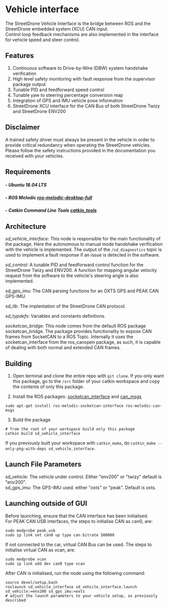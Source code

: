Vehicle interface
======

The StreetDrone Vehicle Interface is the bridge between ROS and the StreetDrone embedded system (XCU) CAN input.  
Control loop feedback mechanisms are also implemented in the interface for vehicle speed and steer control. 

Features
------
1. Continuous software to Drive-by-Wire (DBW) system handshake verification
2. High level safety monitoring with fault response from the supervisor package output
3. Tunable PID and feedforward speed control
4. Tunable yaw to steering percentage conversion map
5. Integration of GPS and IMU vehicle pose information
6. StreetDrone XCU interface for the CAN Bus of both StreetDrone Twizy and StreetDrone ENV200

Disclaimer
------
A trained safety driver must always be present in the vehicle in order to provide critical redundancy when operating the StreetDrone vehicles. 
Please follow the safety instructions provided in the documentation you received with your vehicles.

Requirements
------
##### - Ubuntu 18.04 LTS
##### - ROS Melodic [ros-melodic-desktop-full](http://wiki.ros.org/melodic/Installation/Ubuntu)
##### - Catkin Command Line Tools [catkin_tools](https://catkin-tools.readthedocs.io/en/latest/installing.html)

Architecture
------
*sd_vehicle_interface:* This node is responsible for the main functionality of the package. Here the autonomous to manual mode handshake verification with the vehicle is implemented. 
	The output of the `/sd_diagnostics` topic is used to implement a fault response if an issue is detected in the software.

*sd_control:* A tunable PID and feedforward control function for the StreetDrone Twizy and ENV200. A function for mapping angular velocity request from the software to the vehicle's steering angle is also implemented. 

*sd_gps_imu:* The CAN parsing functions for an OXTS GPS and PEAK CAN GPS-IMU. 

*sd_lib:* The implentation of the StreetDrone CAN protocol.

*sd_typdefs:* Variables and constants definitions.

*socketcan_bridge:* This node comes from the default ROS package socketcan_bridge. The package provides functionality to expose CAN frames from SocketCAN to a ROS Topic. Internally it uses the socketcan_interface from the ros_canopen package, as such, it is capable of dealing with both normal and extended CAN frames.



Building
------

1. Open terminal and clone the entire repo with `git clone`. If you only want this package, go to the `/src` folder of your catkin workspace and copy the contents of only this package.

2. Install the ROS packages: [socketcan_interface](http://wiki.ros.org/socketcan_interface) and [can_msgs](http://wiki.ros.org/can_msgs)
```
sudo apt-get install ros-melodic-socketcan-interface ros-melodic-can-msgs
```

3. Build the package
```
# from the root of your workspace build only this package
catkin build sd_vehicle_interface
```

If you previously built your workspace with `catkin_make`, do `catkin_make --only-pkg-with-deps sd_vehicle_interface`.    


Launch File Parameters
------
sd_vehicle: The vehicle under control. Either "env200" or "twizy" default is "env200".  
sd_gps_imu: The GPS-IMU used. either "oxts" or "peak". Default is oxts.


Launching outside of GUI
------
Before launching, ensure that the CAN interface has been initialised.  
For PEAK CAN USB interfaces, the steps to initialise CAN as can0, are:
```
sudo modprobe peak_usb
sudo ip link set can0 up type can bitrate 500000
```
If not connected to the car, virtual CAN Bus can be used. The steps to initialise virtual CAN as vcan, are:
```
sudo modprobe vcan
sudo ip link add dev can0 type vcan
```
After CAN is initialised, run the node using the following command:
```
source devel/setup.bash
roslaunch sd_vehicle_interface sd_vehicle_interface.launch sd_vehicle:=env200 sd_gps_imu:=oxts
# adjust the launch parameters to your vehicle setup, as previously described
```

